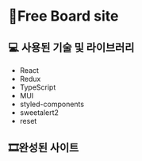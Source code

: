 # 📃Free Board site

## 💻 사용된 기술 및 라이브러리

- React
- Redux
- TypeScript
- MUI
- styled-components
- sweetalert2
- reset

## 🎞완성된 사이트
